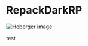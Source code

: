 # RepackDarkRP
<a href="http://www.hostingpics.net/viewer.php?id=583048Untitled1.jpg"><img src="http://img15.hostingpics.net/thumbs/mini_583048Untitled1.jpg" alt="Heberger image" /></a>

test
